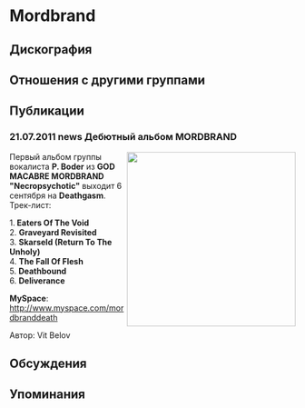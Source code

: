# Mordbrand



## Дискография


## Отношения с другими группами


## Публикации

### 21.07.2011 news Дебютный альбом MORDBRAND

<P><IMG height=307 alt="" hspace=0 src="/images/news_rus/2011.07/20290.jpg" width=297 align=right border=0>Первый альбом группы вокалиста <STRONG>P. Boder</STRONG> из <STRONG>GOD MACABRE MORDBRAND "Necropsychotic"</STRONG> выходит 6 сентября на <STRONG>Deathgasm</STRONG>. Трек-лист:</P>
<P>1.<STRONG> Eaters Of The Void</STRONG> <BR itxtNodeId="84">2. <STRONG>Graveyard Revisited</STRONG><BR itxtNodeId="83">3. <STRONG>Skarseld (Return To The Unholy)<BR itxtNodeId="82"></STRONG>4. <STRONG>The Fall Of Flesh<BR itxtNodeId="81"></STRONG>5. <STRONG>Deathbound <BR itxtNodeId="80"></STRONG>6. <STRONG>Deliverance</STRONG></P>
<P><STRONG>MySpace</STRONG>: <A href="http://www.myspace.com/mordbranddeath">http://www.myspace.com/mordbranddeath</A></P>
Автор: Vit Belov


## Обсуждения


## Упоминания

